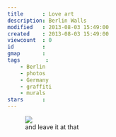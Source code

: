 ```yaml
---
title      : Love art
description: Berlin Walls
modified   : 2013-08-03 15:49:00
created    : 2013-08-03 15:49:00
viewcount  : 0
id         : 
gmap       : 
tags        :
    - Berlin
    - photos
    - Germany
    - graffiti
    - murals
stars      : 
---
```


<figure>
    <img src="love_art.jpg">
    <figcaption>and leave it at that</figcaption>
</figure>

